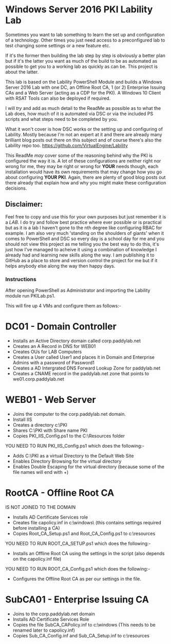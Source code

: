 # Windows Server 2016 PKI Lability Lab

Sometimes you want to lab something to learn the set up and configuration of a technology.  Other times you just need access to a preconfigured lab to test changing some settings or a new feature etc.

If it's the former then building the lab step by step is obviously a better plan but if it's the latter you want as much of the build to be as automated as possible to get you to a working lab as quickly as can be. This project is about the latter.

This lab is based on the Lability PowerShell Module and builds a Windows Server 2016 Lab with one DC, an Offline Root CA, 1 (or 2) Enterprise Issuing CAs and a Web Server (acting as a CDP for the PKI). A Windows 10 Client with RSAT Tools can also be deployed if required.

I will *try* and add as much detail to the ReadMe as possible as to what the Lab does, how much of it is automated via DSC or via the included PS scripts and what steps need to be completed by you.

What it won't cover is how DSC works or the setting up and configuring of Lability. Mostly because I'm not an expert at it and there are already many brilliant blog posts out there on this subject and of course there's also the Lability repo too. https://github.com/VirtualEngine/Lability

This ReadMe *may* cover some of the reasoning behind why the PKI is configured the way it is.  A lot of these configurations are neither right nor wrong for me, they may be right or wrong for **YOUR** needs though, each installation would have its own requirements that may change how you go about configuring **YOUR PKI**. Again, there are plenty of good blog posts out there already that explain how and why you might make these configuration decisions.

## Disclaimer:
Feel free to copy and use this for your own purposes but just remember it is a _LAB_. I do try and follow best practice where ever possible or is practical but as it is a lab I haven't gone to the nth degree like configuring RBAC for example.  I am also very much 'standing on the shoulders of giants' when it comes to PowerShell and DSC so every day is a school day for me and you should not view this project as me telling you the best way to do this, it's just how I've managed to acheive it using a combination of knowledge I already had and learning new skills along the way. I am publishing it to GitHub as a place to store and version control the project for me but if it helps anybody else along the way then happy days.

### Instructions

After opening PowerShell as Administrator and importing the Lability module run PKILab.ps1.

This will fire up 4 VMs and configure them as follows:-

# DC01 - Domain Controller
 * Installs an Active Directory domain called corp.paddylab.net
 * Creates an A Record in DNS for WEB01
 * Creates OUs for LAB Computers
 * Creates a User called User1 and places it in Domain and Enterprise Admins with a password of Password1
 * Creates a AD Intergrated DNS Forward Lookup Zone for paddylab.net
 * Creates a CNAME record in the paddylab.net zone that points to we01.corp.paddylab.net

# WEB01 - Web Server
 * Joins the computer to the corp.paddylab.net domain.
 * Install IIS
 * Creates a directory c:\PKI
 * Shares C:\PKI with Share name PKI
 * Copies PKI_IIS_Config.ps1 to the C:\Resources folder

YOU NEED TO RUN PKI_IIS_Config.ps1 which does the following:-
 * Adds C:\PKI as a virtual Directory to the Default Web Site
 * Enables Directory Browsing for the virtual directory
 * Enables Double Escaping for the virtual directory (because some of the file names will end with +)

# RootCA - Offline Root CA
IS NOT JOINED TO THE DOMAIN
 * Installs AD Certificate Services role
 * Creates file capolicy.inf in c:\windows\ (this contains settings required before installing a CA)
 * Copies Root_CA_Setup.ps1 and Root_CA_Config.ps1 to c:\resources

YOU NEED TO RUN ROOT_CA_SETUP.ps1 which does the following:-   
 * Installs an Offline Root CA using the settings in the script (also depends on the capolicy.inf file)

YOU NEED TO RUN ROOT_CA_Config.ps1 which does the following:-
 * Configures the Offline Root CA as per our settings in the file.

# SubCA01 - Enterprise Issuing CA
 * Joins to the corp.paddylab.net domain
 * Installs AD Certificate Services Role
 * Copies the file SubCA_CAPolicy.inf to c:\windows (This needs to be renamed later to capolicy.inf)
 * Copies Sub_CA_Config.inf and Sub_CA_Setup.inf to c:\resources